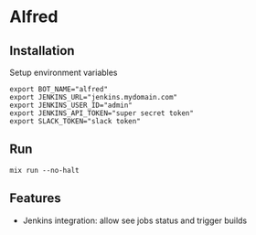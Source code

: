 # Alfred

## Installation

Setup environment variables

```
export BOT_NAME="alfred"
export JENKINS_URL="jenkins.mydomain.com"
export JENKINS_USER_ID="admin"
export JENKINS_API_TOKEN="super secret token"
export SLACK_TOKEN="slack token"
```

## Run

```
mix run --no-halt
```

## Features

- Jenkins integration: allow see jobs status and trigger builds
